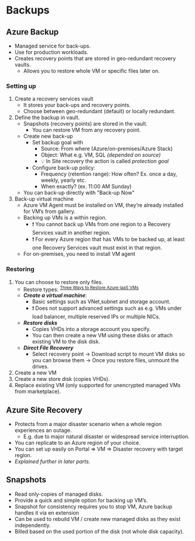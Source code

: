 
# Backups

## Azure Backup

- Managed service for back-ups.
- Use for production workloads.
- Creates recovery points that are stored in geo-redundant recovery vaults.
  - Allows you to restore whole VM or specific files later on.

### Setting up

1. Create a recovery services vault
    - It stores your back-ups and recovery points.
    - Choose between geo-redundant (default) or locally redundant.
2. Define the backup in vault.
    - Snapshots (recovery points) are stored in the vault.
      - You can restore VM from any recovery point.
    - Create new back-up
      - Set backup goal with
        - Source: From where (Azure/on-premises/Azure Stack)
        - Object: What e.g. VM, SQL *(depended on source)*
        - 💡 In Site recovery the action is called *protection goal*
      - Configure back-up policy:
        - Frequency (retention range): How often? Ex. once a day, weekly, yearly etc.
        - When exactly? (ex. 11:00 AM Sunday)
    - You can back-up directly with "Back-up Now"
3. Back-up virtual machine
    - Azure VM Agent must be installed on VM, they’re already installed for VM’s from gallery.
    - Backing up VMs is a within region.
      - ❗ You cannot back up VMs from one region to a Recovery Services vault in another region.
      - ❗ For every Azure region that has VMs to be backed up, at least one Recovery Services vault must exist in that region.
    - For on-premises, you need to install VM agent

### Restoring

1. You can choose to restore only files.
    - Restore types: <sup>[Three Ways to Restore Azure IaaS VMs](https://newsignature.com/articles/three-ways-restore-azure-iaas-vms/)</sup>
    - ***Create a virtual machine***:
      - Basic settings such as VNet,subnet and storage account.
      - ❗ Does not support advanced settings such as e.g. VMs under load balancer, multiple reserved IPs or multiple NICs.
    - ***Restore disks***
      - Copies VHDs into a storage account you specify.
      - You can then create a new VM using these disks or attach existing VM to the disk disk.
    - ***Direct File Recovery***
      - Select recovery point -> Download script to mount VM disks so you can browse them -> Once you restore files, unmount the drives.
2. Create a new VM
3. Create a new store disk (copies VHDs).
4. Replace existing VM (only supported for unencrypted managed VMs from marketplace).

## Azure Site Recovery

- Protects from a major disaster scenario when a whole region experiences an outage.
  - E.g. due to major natural disaster or widespread service interruption.
- You can replicate to an Azure region of your choice.
- You can set up easily on Portal => VM => Disaster recovery with target region.
- *Explained further in later parts.*

## Snapshots

- Read only-copies of managed disks.
- Provide a quick and simple option for backing up VM’s.
- Snapshot for consistency requires you to stop VM, Azure backup handles it via en extension
- Can be used to rebuild VM / create new managed disks as they exist independently.
- Billed based on the used portion of the disk (not whole disk capacity).
